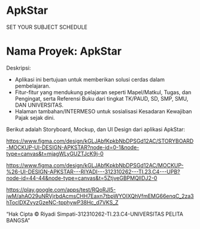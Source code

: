# ApkStar
SET YOUR SUBJECT SCHEDULE

# Nama Proyek: ApkStar

Deskripsi:  
- Aplikasi ini bertujuan untuk memberikan solusi cerdas dalam pembelajaran.
- Fitur-fitur yang mendukung pelajaran seperti Mapel/Matkul, Tugas, dan Pengingat, serta Referensi Buku dari tingkat 
  TK/PAUD, SD, SMP, SMU, DAN UNIVERSITAS.
- Halaman tambahan/INTERMESO untuk sosialisasi Kesadaran Kewajiban Pajak sejak dini.

Berikut adalah Storyboard, Mockup, dan UI Design dari aplikasi ApkStar:

https://www.figma.com/design/kGLJAbfKpkbNbDPSGd12AC/STORYBOARD-MOCKUP-UI-DESIGN-APKSTAR?node-id=0-1&node-type=canvas&t=mjagWLyGUZTJcK9j-0

https://www.figma.com/design/kGLJAbfKpkbNbDPSGd12AC/MOCKUP-%26-UI-DESIGN-APKSTAR---RIYADI---312310262---TI.23.C4---UPB?node-id=44-44&node-type=canvas&t=5ZtjveGBPMQIlDJ2-0

https://play.google.com/apps/test/RQoRJI5-jwM/ahAO29uNRVjrbdAcmsCHH7Eaxn7tbpWYOIXQhVfmEMG66enqC_2za3hToclDXZvyzGzeNC-tpphywP38Hc_d7VKS_Z

“Hak Cipta © Riyadi Simpati-312310262-TI.23.C4-UNIVERSITAS PELITA BANGSA”

